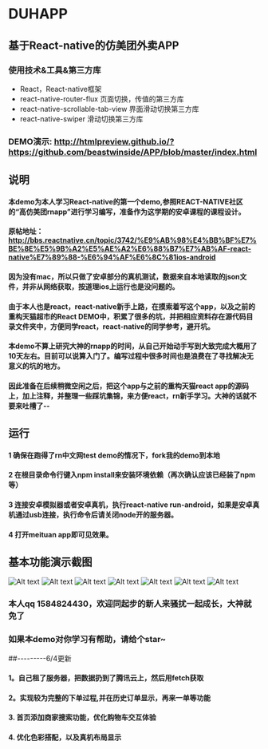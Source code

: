 #   DUHAPP
##  基于React-native的仿美团外卖APP
### 使用技术&工具&第三方库
+   React，React-native框架
+   react-native-router-flux 页面切换，传值的第三方库
+   react-native-scrollable-tab-view 界面滑动切换第三方库
+   react-native-swiper 滑动切换第三方库
  

###    DEMO演示: <http://htmlpreview.github.io/?https://github.com/beastwinside/APP/blob/master/index.html> 



##  说明
####    本demo为本人学习React-native的第一个demo,参照REACT-NATIVE社区的“高仿美团rnapp”进行学习编写，准备作为这学期的安卓课程的课程设计。
####    原帖地址：http://bbs.reactnative.cn/topic/3742/%E9%AB%98%E4%BB%BF%E7%BE%8E%E5%9B%A2%E5%AE%A2%E6%88%B7%E7%AB%AF-react-native%E7%89%88-%E6%94%AF%E6%8C%81ios-android
####    因为没有mac，所以只做了安卓部分的真机测试，数据来自本地读取的json文件，并非从网络获取，按道理ios上运行也是没问题的。
####    由于本人也是react，react-native新手上路，在摸索着写这个app，以及之前的重构天猫超市的React DEMO中，积累了很多的坑，并把相应资料存在源代码目录文件夹中，方便同学react，react-native的同学参考，避开坑。
####    本demo不算上研究大神的rnapp的时间，从自己开始动手写到大致完成大概用了10天左右。目前可以说算入门了。编写过程中很多时间也是浪费在了寻找解决无意义的坑的地方。
####    因此准备在后续稍微空闲之后，把这个app与之前的重构天猫react app的源码上，加上注释，并整理一些踩坑集锦，来方便react，rn新手学习。大神的话就不要来吐槽了--

##  运行
####    1 确保在跑得了rn中文网test demo的情况下，fork我的demo到本地
####   2 在根目录命令行键入npm install来安装环境依赖（再次确认应该已经装了npm等）
####   3 连接安卓模拟器或者安卓真机，执行react-native run-android，如果是安卓真机通过usb连接，执行命令后请关闭node开的服务器。
####    4 打开meituan app即可见效果。

##     基本功能演示截图
![Alt text](./meituan/screenshot/1.png)
![Alt text](./meituan/screenshot/2.png)
![Alt text](./meituan/screenshot/3.png)
![Alt text](./meituan/screenshot/4.png)
![Alt text](./meituan/screenshot/5.png)
![Alt text](./meituan/screenshot/6.png)
![Alt text](./meituan/screenshot/7.png)
###       本人qq 1584824430，欢迎同起步的新人来骚扰一起成长，大神就免了
###       如果本demo对你学习有帮助，请给个star~

##---------6/4更新
#### 1。自己租了服务器，把数据扔到了腾讯云上，然后用fetch获取
#### 2。实现较为完整的下单过程,并在历史订单显示，再来一单等功能
#### 3. 首页添加商家搜索功能，优化购物车交互体验
#### 4. 优化色彩搭配，以及真机布局显示
